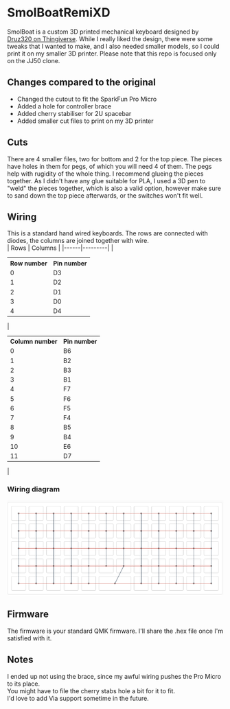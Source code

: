 # SmolBoatRemiXD
SmolBoat is a custom 3D printed mechanical keyboard designed by [Druz320 on Thingiverse](https://www.thingiverse.com/thing:3289175).
While I really liked the design, there were some tweaks that I wanted to make, and I also needed smaller models, so I could print it
on my smaller 3D printer. Please note that this repo is focused only on the JJ50 clone.
## Changes compared to the original
- Changed the cutout to fit the SparkFun Pro Micro
- Added a hole for controller brace
- Added cherry stabiliser for 2U spacebar
- Added smaller cut files to print on my 3D printer
## Cuts
There are 4 smaller files, two for bottom and 2 for the top piece. The pieces have holes in them for pegs, of which you will need 4 of them. The pegs help with
rugidity of the whole thing. I recommend glueing the pieces together. As I didn't have any glue suitable for PLA, I used a 3D pen to "weld" the pieces together,
which is also a valid option, however make sure to sand down the top piece afterwards, or the switches won't fit well.
## Wiring
This is a standard hand wired keyboards. The rows are connected with diodes, the columns are joined together with wire.<br>
| Rows | Columns |
|------|---------|
|<table> <tr><th>Row number</th><th>Pin number</th></tr><tr><td>0</td><td>D3</td></tr><tr><td>1</td><td>D2</td></tr><tr><td>2</td><td>D1</td></tr><tr><td>3</td><td>D0</td></tr><tr><td>4</td><td>D4</td></tr></table>| <table> <tr><th>Column number</th><th>Pin number</th></tr><tr><td>0</td><td>B6</td></tr><tr><td>1</td><td>B2</td></tr><tr><td>2</td><td>B3</td></tr><tr><td>3</td><td>B1</td></tr><tr><td>4</td><td>F7</td></tr><tr><td>5</td><td>F6</td></tr><tr><td>6</td><td>F5</td></tr><tr><td>7</td><td>F4</td></tr><tr><td>8</td><td>B5</td></tr><tr><td>9</td><td>B4</td></tr><tr><td>10</td><td>E6</td></tr><tr><td>11</td><td>D7</td></tr> </table>|
### Wiring diagram
![Wiring diagram](img/diagram.png)
## Firmware
The firmware is your standard QMK firmware. I'll share the .hex file once I'm satisfied with it.
## Notes
I ended up not using the brace, since my awful wiring pushes the Pro Micro to its place.<br>
You might have to file the cherry stabs hole a bit for it to fit.<br>
I'd love to add Via support sometime in the future.
